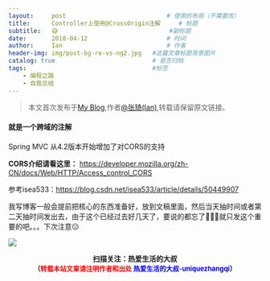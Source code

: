 ```yaml
---
layout:     post             				# 使用的布局（不需要改）
title:      Controller上使用@CrossOrigin注解     # 标题 
subtitle:   😅 					  			#副标题
date:       2018-04-12  					# 时间
author:     Ian                  			# 作者
header-img: img/post-bg-re-vs-ng2.jpg	#这篇文章标题背景图片
catalog: true                        	# 是否归档
tags:                              		#标签
    - 编程之路
    - 自我总结
---
```


> 本文首次发布于[My Blog](http://uniquezhangqi.top),作者[@张琦(Ian)](http://uniquezhangqi.top/about/),转载请保留原文链接。

#### 就是一个跨域的注解
Spring MVC 从4.2版本开始增加了对CORS的支持<br>

**CORS介绍请看这里：**
<https://developer.mozilla.org/zh-CN/docs/Web/HTTP/Access_control_CORS>

参考isea533：<https://blog.csdn.net/isea533/article/details/50449907>


我写博客一般会提前把核心的东西准备好，放到文稿里面，然后当天抽时间或者第二天抽时间发出去，由于这个已经过去好几天了，要说的都忘了🤦🏻‍♂️就只发这个重要的吧。。。下次注意😑



![](https://ws3.sinaimg.cn/large/006tKfTcgy1fqj5aochgoj309k09kmwz.jpg)
<b><center>扫描关注：热爱生活的大叔</center>
<b><center><font size="2">（<font size="2" color="#FF0000">转载本站文章请注明作者和出处</font> <font size="2" color="#0000FF">热爱生活的大叔-uniquezhangqi</font><font size="2">）</font>